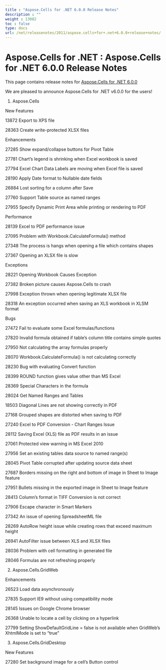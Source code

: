 ```yaml
---
title : "Aspose.Cells for .NET 6.0.0 Release Notes" 
description : "" 
weight : 13082 
toc : false
type: docs
url: /net/releasenotes/2011/aspose.cells+for+.net+6.0.0+release+notes/
---
```


# Aspose.Cells for .NET : Aspose.Cells for .NET 6.0.0 Release Notes


This page contains release notes for [Aspose.Cells for .NET 6.0.0](http://www.aspose.com/downloads/cells/net/new-releases/aspose.cells-for-.net-6.0.0/)

We are pleased to announce Aspose.Cells for .NET v6.0.0 for the users!

1) Aspose.Cells

New Features

13872 Export to XPS file

28363 Create write-protected XLSX files

Enhancements

27285 Show expand/collapse buttons for Pivot Table

27781 Chart’s legend is shrinking when Excel workbook is saved

27794 Excel Chart Data Labels are moving when Excel file is saved

28190 Apply Date format to Nullable date fields

26884 Lost sorting for a column after Save

27760 Support Table source as named ranges

27955 Specify Dynamic Print Area while printing or rendering to PDF

Performance

28139 Excel to PDF performance issue

27095 Problem with Workbook.CalculateFormula() method

27348 The process is hangs when opening a file which contains shapes

27367 Opening an XLSX file is slow

Exceptions

28221 Opening Workbook Causes Exception

27382 Broken picture causes Aspose.Cells to crash

27998 Exception thrown when opening legitimate XLSX file

28318 An exception occurred when saving an XLS workbook in XLSM format

Bugs

27472 Fail to evaluate some Excel formulas/functions

27820 Invalid formula obtained if table’s column title contains simple quotes

27950 Not calculating the array formulas properly

28070 Workbook.CalculateFormula() is not calculating correctly

28230 Bug with evaluating Convert function

28399 ROUND function gives value other than MS Excel

28369 Special Characters in the formula

28024 Get Named Ranges and Tables

18503 Diagonal Lines are not showing correctly in PDF

27168 Grouped shapes are distorted when saving to PDF

27240 Excel to PDF Conversion - Chart Ranges Issue

28112 Saving Excel (XLS) file as PDF results in an issue

27061 Protected view warning in MS Excel 2010

27956 Set an existing tables data source to named range(s)

28045 Pivot Table corrupted after updating source data sheet

27687 Borders missing on the right and bottom of image in Sheet to Image feature

27951 Bullets missing in the exported image in Sheet to Image feature

28413 Column’s format in TIFF Conversion is not correct

27906 Escape character in Smart Markers

27342 An issue of opening SpreadsheetML file

28269 AutoRow height issue while creating rows that exceed maximum height

26941 AutoFilter issue between XLS and XLSX files

28036 Problem with cell formatting in generated file

28046 Formulas are not refreshing properly

2) Aspose.Cells.GridWeb

Enhancements

26523 Load data asynchronously

27835 Support IE9 without using compatibility mode

28145 Issues on Google Chrome browser

26368 Unable to locate a cell by clicking on a hyperlink

27799 Setting ShowDefaultGridLine = false is not available when GridWeb’s XhtmlMode is set to “true”

3) Aspose.Cells.GridDesktop

New Features

27280 Set background image for a cell’s Button control

